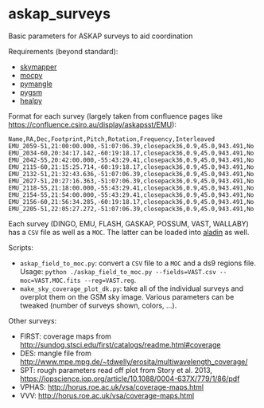 # askap_surveys
Basic parameters for ASKAP surveys to aid coordination

Requirements (beyond standard):
* [skymapper](https://github.com/pmelchior/skymapper)
* [mocpy](https://cds-astro.github.io/mocpy/)
* [pymangle](https://github.com/esheldon/pymangle)
* [pygsm](https://github.com/telegraphic/PyGSM)
* [healpy](https://healpy.readthedocs.io)

Format for each survey (largely taken from confluence pages like https://confluence.csiro.au/display/askapsst/EMU):

```
Name,RA,Dec,Footprint,Pitch,Rotation,Frequency,Interleaved
EMU_2059-51,21:00:00.000,-51:07:06.39,closepack36,0.9,45.0,943.491,No
EMU_2034-60,20:34:17.142,-60:19:18.17,closepack36,0.9,45.0,943.491,No
EMU_2042-55,20:42:00.000,-55:43:29.41,closepack36,0.9,45.0,943.491,No
EMU_2115-60,21:15:25.714,-60:19:18.17,closepack36,0.9,45.0,943.491,No
EMU_2132-51,21:32:43.636,-51:07:06.39,closepack36,0.9,45.0,943.491,No
EMU_2027-51,20:27:16.363,-51:07:06.39,closepack36,0.9,45.0,943.491,No
EMU_2118-55,21:18:00.000,-55:43:29.41,closepack36,0.9,45.0,943.491,No
EMU_2154-55,21:54:00.000,-55:43:29.41,closepack36,0.9,45.0,943.491,No
EMU_2156-60,21:56:34.285,-60:19:18.17,closepack36,0.9,45.0,943.491,No
EMU_2205-51,22:05:27.272,-51:07:06.39,closepack36,0.9,45.0,943.491,No
```

Each survey (DINGO, EMU, FLASH, GASKAP, POSSUM, VAST, WALLABY) has a `CSV` file as well as a `MOC`.  The latter can be loaded into [aladin](https://aladin.u-strasbg.fr) as well.

Scripts:
* `askap_field_to_moc.py`: convert a `CSV` file to a `MOC` and a ds9 regions file.  Usage: `python ./askap_field_to_moc.py --fields=VAST.csv --moc=VAST.MOC.fits --reg=VAST.reg`.  
* `make_sky_coverage_plot_dk.py`: take all of the individual surveys and overplot them on the GSM sky image.  Various parameters can be tweaked (number of surveys shown, colors, ...).


Other surveys:
* FIRST: coverage maps from http://sundog.stsci.edu/first/catalogs/readme.html#coverage
* DES: mangle file from http://www.mpe.mpg.de/~tdwelly/erosita/multiwavelength_coverage/
* SPT: rough parameters read off plot from Story et al. 2013, https://iopscience.iop.org/article/10.1088/0004-637X/779/1/86/pdf
* VPHAS: http://horus.roe.ac.uk/vsa/coverage-maps.html
* VVV: http://horus.roe.ac.uk/vsa/coverage-maps.html
